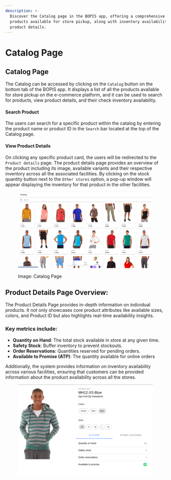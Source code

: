 ```yaml
---
description: >-
  Discover the Catalog page in the BOPIS app, offering a comprehensive list of
  products available for store pickup, along with inventory availability and
  product details.
---
```


# Catalog Page

## Catalog Page

The Catalog can be accessed by clicking on the `Catalog` button on the bottom tab of the BOPIS app. It displays a list of all the products available for store pickup on the e-commerce platform, and it can be used to search for products, view product details, and their check inventory availability.

#### Search Product

The users can search for a specific product within the catalog by entering the product name or product ID in the `Search` bar located at the top of the Catalog page.

#### View Product Details

On clicking any specific product card, the users will be redirected to the `Product details` page. The product details page provides an overview of the product including its image, available variants and their respective inventory across all the associated facilities. By clicking on the stock quantity button next to the `Other stores` option, a pop-up window will appear displaying the inventory for that product in the other facilities.

<figure><img src="../.gitbook/assets/Screenshot 2024-01-01 at 11.56.13 PM.png" alt=""><figcaption><p>Image: Catalog Page</p></figcaption></figure>

## Product Details Page Overview:

The Product Details Page provides in-depth information on individual products. It not only showcases core product attributes like available sizes, colors, and Product ID but also highlights real-time availability insights.

### Key metrics include:

* **Quantity on Hand**: The total stock available in store at any given time.
* **Safety Stock**: Buffer inventory to prevent stockouts.
* **Order Reservations**: Quantities reserved for pending orders.
* **Available to Promise (ATP)**: The quantity available for online orders

Additionally, the system provides information on inventory availability across various facilities, ensuring that customers can be provided information about the product availability across all the stores.

<figure><img src="../.gitbook/assets/Screenshot from 2024-10-11 15-16-56 (1).png" alt="" width="563"><figcaption></figcaption></figure>
